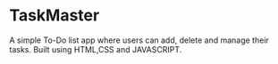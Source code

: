 # TaskMaster
A simple To-Do list app where users can add, delete and manage their tasks. Built using HTML,CSS and JAVASCRIPT.
